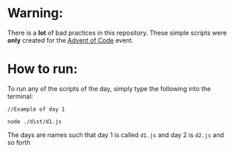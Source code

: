 # Warning:

There is a **lot** of bad practices in this repository. These simple scripts were **only** created for the [Advent of Code](https://adventofcode.com/2023) event.

# How to run:

To run any of the scripts of the day, simply type the following into the terminal:

````
//Example of day 1

node ./dist/d1.js
````

The days are names such that day 1 is called `d1.js` and day 2 is `d2.js` and so forth